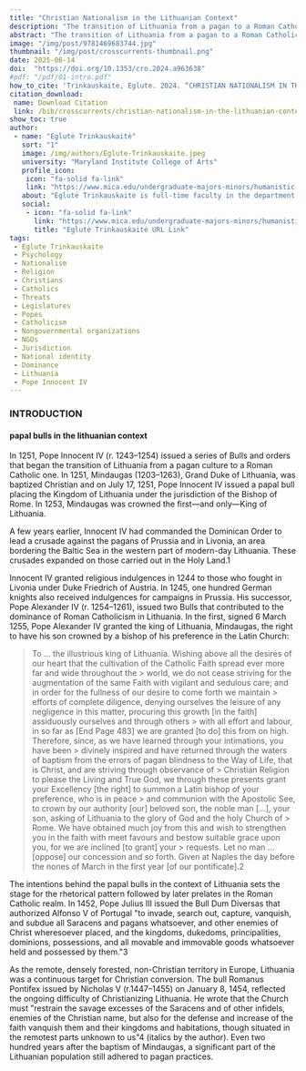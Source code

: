 ```yaml
---
title: "Christian Nationalism in the Lithuanian Context"
description: "The transition of Lithuania from a pagan to a Roman Catholic culture began with Pope Innocent IV's issuance of Bulls in 1251. Mindaugas, Grand Duke of Lithuania, was baptized Christian, and Lithuania was placed under the jurisdiction of the Bishop of Rome. The Dominicans led crusades against pagans in Prussia and Livonia."
abstract: "The transition of Lithuania from a pagan to a Roman Catholic culture began with Pope Innocent IV's issuance of Bulls in 1251. Mindaugas, Grand Duke of Lithuania, was baptized Christian, and Lithuania was placed under the jurisdiction of the Bishop of Rome. The Dominicans led crusades against pagans in Prussia and Livonia. Later papal Bulls by Pope Alexander IV further solidified Roman Catholic dominance in Lithuania. The Roman Catholic Church has played a significant role in Lithuania's history and continues to influence its national identity. Christian Nationalism, intertwined with Roman Catholicism, shapes Lithuania's social and political order. Religious NGOs and the Lithuanian Parliament play a role in preserving traditional values and opposing perceived threats. The conflict between Roman Catholicism and traditional Baltic religion, exemplified by the Romuva community, reflects tensions in defining Lithuanian national identity."
image: "/img/post/9781469683744.jpg"
thumbnail: "/img/post/crosscurrents-thumbnail.png"
date: 2025-06-14
doi:  "https://doi.org/10.1353/cro.2024.a963638"
#pdf: "/pdf/01-intro.pdf"
how_to_cite: 'Trinkauskaite, Eglute. 2024. “CHRISTIAN NATIONALISM IN THE LITHUANIAN CONTEXT.” Cross Currents 74 (4): 483–500.'
citation_download: 
 name: Download Citation
 link: /bib/crosscurrents/christian-nationalism-in-the-lithuanian-context.bib
show_toc: true
author: 
 - name: "Eglutė Trinkauskaitė"
   sort: "1"
   image: /img/authors/Eglute-Trinkauskaite.jpeg
   university: "Maryland Institute College of Arts"
   profile_icon: 
    icon: "fa-solid fa-link"
    link: "https://www.mica.edu/undergraduate-majors-minors/humanistic-studies-major/eglute-trinkauskaite/"
   about: "Eglutė Trinkauskaitė is full-time faculty in the department of Humanistic Studies at the Maryland Institute College of Art. Her field of teaching and research is the History of Religions, with a focus on Native American and other Indigenous traditions, ecology, and the materiality of religion."
   social:
    - icon: "fa-solid fa-link"
      link: "https://www.mica.edu/undergraduate-majors-minors/humanistic-studies-major/eglute-trinkauskaite/"
      title: "Eglutė Trinkauskaitė URL Link"
tags: 
 - Eglute Trinkauskaite
 - Psychology
 - Nationalism
 - Religion
 - Christians
 - Catholics
 - Threats
 - Legislatures
 - Popes
 - Catholicism
 - Nongovernmental organizations
 - NGOs
 - Jurisdiction
 - National identity
 - Dominance
 - Lithuania
 - Pope Innocent IV
---
```

### INTRODUCTION

#### papal bulls in the lithuanian context
In 1251, Pope Innocent IV (r. 1243–1254) issued a series of Bulls and orders that began the transition of Lithuania from a pagan culture to a Roman Catholic one. In 1251, Mindaugas (1203–1263), Grand Duke of Lithuania, was baptized Christian and on July 17, 1251, Pope Innocent IV issued a papal bull placing the Kingdom of Lithuania under the jurisdiction of the Bishop of Rome. In 1253, Mindaugas was crowned the first—and only—King of Lithuania.

A few years earlier, Innocent IV had commanded the Dominican Order to lead a crusade against the pagans of Prussia and in Livonia, an area bordering the Baltic Sea in the western part of modern-day Lithuania. These crusades expanded on those carried out in the Holy Land.1

Innocent IV granted religious indulgences in 1244 to those who fought in Livonia under Duke Friedrich of Austria. In 1245, one hundred German knights also received indulgences for campaigns in Prussia. His successor, Pope Alexander IV (r. 1254–1261), issued two Bulls that contributed to the dominance of Roman Catholicism in Lithuania. In the first, signed 6 March 1255, Pope Alexander IV granted the king of Lithuania, Mindaugas, the right to have his son crowned by a bishop of his preference in the Latin Church:

> To … the illustrious king of Lithuania. Wishing above all the desires of our heart that the cultivation of the Catholic Faith spread ever more far and wide throughout the > world, we do not cease striving for the augmentation of the same Faith with vigilant and sedulous care; and in order for the fullness of our desire to come forth we maintain > efforts of complete diligence, denying ourselves the leisure of any negligence in this matter, procuring this growth [in the faith] assiduously ourselves and through others > with all effort and labour, in so far as [End Page 483] we are granted [to do] this from on high. Therefore, since, as we have learned through your intimations, you have been > divinely inspired and have returned through the waters of baptism from the errors of pagan blindness to the Way of Life, that is Christ, and are striving through observance of > Christian Religion to please the Living and True God, we through these presents grant your Excellency [the right] to summon a Latin bishop of your preference, who is in peace > and communion with the Apostolic See, to crown by our authority [our] beloved son, the noble man […], your son, asking of Lithuania to the glory of God and the holy Church of > Rome. We have obtained much joy from this and wish to strengthen you in the faith with meet favours and bestow suitable grace upon you, for we are inclined [to grant] your > requests. Let no man … [oppose] our concession and so forth. Given at Naples the day before the nones of March in the first year [of our pontificate].2

The intentions behind the papal bulls in the context of Lithuania sets the stage for the rhetorical pattern followed by later prelates in the Roman Catholic realm. In 1452, Pope Julius III issued the Bull Dum Diversas that authorized Alfonso V of Portugal "to invade, search out, capture, vanquish, and subdue all Saracens and pagans whatsoever, and other enemies of Christ wheresoever placed, and the kingdoms, dukedoms, principalities, dominions, possessions, and all movable and immovable goods whatsoever held and possessed by them."3

As the remote, densely forested, non-Christian territory in Europe, Lithuania was a continuous target for Christian conversion. The bull Romanus Pontifex issued by Nicholas V (r.1447–1455) on January 8, 1454, reflected the ongoing difficulty of Christianizing Lithuania. He wrote that the Church must "restrain the savage excesses of the Saracens and of other infidels, enemies of the Christian name, but also for the defense and increase of the faith vanquish them and their kingdoms and habitations, though situated in the remotest parts unknown to us"4 (italics by the author). Even two hundred years after the baptism of Mindaugas, a significant part of the Lithuanian population still adhered to pagan practices.
